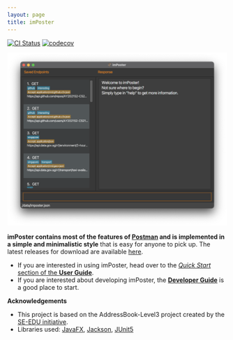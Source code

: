 ```yaml
---
layout: page
title: imPoster
---
```


[![CI Status](https://github.com/AY2021S2-CS2103T-T12-4/tp/workflows/Java%20CI/badge.svg)](https://github.com/AY2021S2-CS2103T-T12-4/tp/actions)
[![codecov](https://codecov.io/gh/AY2021S2-CS2103T-T12-4/tp/branch/master/graph/badge.svg)](https://codecov.io/gh/AY2021S2-CS2103T-T12-4/tp)

![Ui](images/Ui.png)

**imPoster contains most of the features of [Postman](https://www.postman.com/) and is implemented in a simple and minimalistic style** that is easy for anyone to pick up. The latest releases for download are available [here](https://github.com/AY2021S2-CS2103T-T12-4/tp/releases).

* If you are interested in using imPoster, head over to the [_Quick Start_ section of the **User Guide**](UserGuide.html#quick-start).
* If you are interested about developing imPoster, the [**Developer Guide**](DeveloperGuide.html) is a good place to start.


**Acknowledgements**
* This project is based on the AddressBook-Level3 project created by the [SE-EDU initiative](https://se-education.org).
* Libraries used: [JavaFX](https://openjfx.io/), [Jackson](https://github.com/FasterXML/jackson), [JUnit5](https://github.com/junit-team/junit5)
